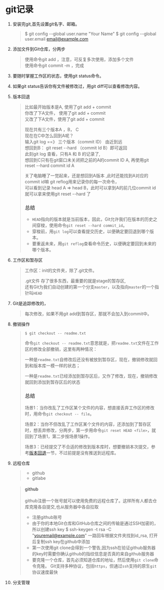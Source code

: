 # git记录

1. 安装完git,首先设置git名字、邮箱。

   > $ git config --global user.name "Your Name"
   > $ git config --global user.email [email@example.com](mailto:email@example.com)

2. 添加文件到Git仓库，分两步

   > 使用命令git add <file>，注意，可反复多次使用，添加多个文件  
   > 使用命令git commit -m <message>，完成

3. 要随时掌握工作区的状态，使用git status命令。

4. 如果git status告诉你有文件被修改过，用git diff可以查看修改内容。

5. 版本回退

   > 比如最开始版本是A, 使用了git add + commit  
   > 你改了下A文件， 使用了git add + commit  
   > 又改了下A文件，使用了git add + commit  
   >
   > 现在共有三个版本A ，B， C   
   > 现在在C中怎么回到A呢？  
   > 输入git log ==》 三个版本（commit ID） 由近到远  
   > 想回到B： git reset --hard （commit Id B）即可返回  
   > 此刻git log 查看，只有A 和 B 的记录了,  
   > 想回到C只有在git窗口未关闭把之前的A的commit ID A, 再使用git reset --hard commit id A
   >
   > 关了电脑睡了一觉起来，还是想回到A版本 ,此时还能找到A对应的commit id嘛
   > git reflog用来记录你的每一次命令，  
   > 可以看到记录  head A  => head B，此时可以拿到A的前几位commit id
   > 就可以拿来使用git reset --hard 了
   >
   > ### 总结
   >
   > - `HEAD`指向的版本就是当前版本，因此，Git允许我们在版本的历史之间穿梭，使用命令`git reset --hard commit_id`。
   > - 穿梭前，用`git log`可以查看提交历史，以便确定要回退到哪个版本。
   > - 要重返未来，用`git reflog`查看命令历史，以便确定要回到未来的哪个版本。

6. 工作区和暂存区

   > 工作区：init的文件夹，除了.git文件。  
   >
   > .git文件 存了很多东西，最重要的就是stage的暂存区,  
   > 还有Git为我们自动创建的第一个分支`master`，以及指向`master`的一个指针叫`HEAD`  
   >
   > 

7. Git是追踪修改的，  

   > 每次修改，如果不用git add到暂存区，那就不会加入到commit中。

8. 撤销操作

   > ```
   > $ git checkout -- readme.txt
   > ```
   >
   > 命令`git checkout -- readme.txt`意思就是，把`readme.txt`文件在工作区的修改全部撤销，这里有两种情况：
   >
   > 一种是`readme.txt`自修改后还没有被放到暂存区，现在，撤销修改就回到和版本库一模一样的状态；
   >
   > 一种是`readme.txt`已经添加到暂存区后，又作了修改，现在，撤销修改就回到添加到暂存区后的状态
   >
   > ### 总结
   >
   > 场景1：当你改乱了工作区某个文件的内容，想直接丢弃工作区的修改时，用命令`git checkout -- file`。
   >
   > 场景2：当你不但改乱了工作区某个文件的内容，还添加到了暂存区时，想丢弃修改，分两步，第一步用命令`git reset HEAD <file>`，就回到了场景1，第二步按场景1操作。
   >
   > 场景3：已经提交了不合适的修改到版本库时，想要撤销本次提交，参考[版本回退](https://www.liaoxuefeng.com/wiki/896043488029600/897013573512192)一节，不过前提是没有推送到远程库。
   >
   >

9. 远程仓库

   > - github
   > - gitlabe

   > #### github
   >
   > github注册一个账号就可以使用免费的远程仓库了。这样所有人都去仓库克隆各自提交,也从服务器中各自拉取
   >
   > - 注册github账号
   > - 由于你的本地Git仓库和GitHub仓库之间的传输是通过SSH加密的，所以创建ssh key
   >   $ ssh-keygen -t rsa -C "youremail@example.com" 一路回车根据文件夹找到id_rsa,
   >   打开后复制ssh key在github中添加
   > - 第一次使用git clone会得到一个警告,因为ssh在验证github服务器的key时需要你确认github的指纹信息是否真的来自github服务器
   > - 要克隆一个仓库，首先必须知道仓库的地址，然后使用`git clone`命令克隆。
   >   Git支持多种协议，包括`https`，但通过`ssh`支持的原生`git`协议速度最快

10. 分支管理
